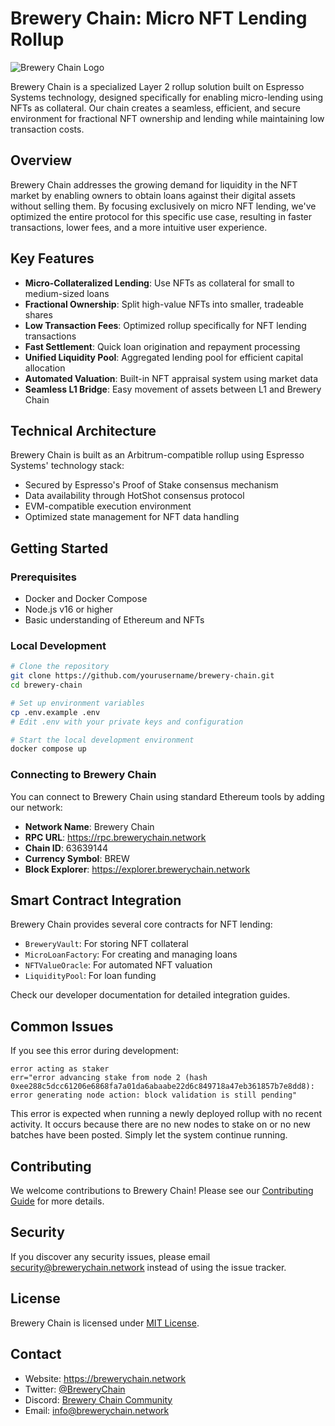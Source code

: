 # Brewery Chain: Micro NFT Lending Rollup

![Brewery Chain Logo](https://via.placeholder.com/150x150.png?text=BC)

Brewery Chain is a specialized Layer 2 rollup solution built on Espresso Systems technology, designed specifically for enabling micro-lending using NFTs as collateral. Our chain creates a seamless, efficient, and secure environment for fractional NFT ownership and lending while maintaining low transaction costs.

## Overview

Brewery Chain addresses the growing demand for liquidity in the NFT market by enabling owners to obtain loans against their digital assets without selling them. By focusing exclusively on micro NFT lending, we've optimized the entire protocol for this specific use case, resulting in faster transactions, lower fees, and a more intuitive user experience.

## Key Features

- **Micro-Collateralized Lending**: Use NFTs as collateral for small to medium-sized loans
- **Fractional Ownership**: Split high-value NFTs into smaller, tradeable shares
- **Low Transaction Fees**: Optimized rollup specifically for NFT lending transactions
- **Fast Settlement**: Quick loan origination and repayment processing
- **Unified Liquidity Pool**: Aggregated lending pool for efficient capital allocation
- **Automated Valuation**: Built-in NFT appraisal system using market data
- **Seamless L1 Bridge**: Easy movement of assets between L1 and Brewery Chain

## Technical Architecture

Brewery Chain is built as an Arbitrum-compatible rollup using Espresso Systems' technology stack:

- Secured by Espresso's Proof of Stake consensus mechanism
- Data availability through HotShot consensus protocol
- EVM-compatible execution environment
- Optimized state management for NFT data handling

## Getting Started

### Prerequisites

- Docker and Docker Compose
- Node.js v16 or higher
- Basic understanding of Ethereum and NFTs

### Local Development

```bash
# Clone the repository
git clone https://github.com/yourusername/brewery-chain.git
cd brewery-chain

# Set up environment variables
cp .env.example .env
# Edit .env with your private keys and configuration

# Start the local development environment
docker compose up
```

### Connecting to Brewery Chain

You can connect to Brewery Chain using standard Ethereum tools by adding our network:

- **Network Name**: Brewery Chain
- **RPC URL**: https://rpc.brewerychain.network
- **Chain ID**: 63639144
- **Currency Symbol**: BREW
- **Block Explorer**: https://explorer.brewerychain.network

## Smart Contract Integration

Brewery Chain provides several core contracts for NFT lending:

- `BreweryVault`: For storing NFT collateral
- `MicroLoanFactory`: For creating and managing loans
- `NFTValueOracle`: For automated NFT valuation
- `LiquidityPool`: For loan funding

Check our developer documentation for detailed integration guides.

## Common Issues

If you see this error during development:
```
error acting as staker                   
err="error advancing stake from node 2 (hash 0xee288c5dcc61206e6868fa7a01da6abaabe22d6c849718a47eb361857b7e8dd8): error generating node action: block validation is still pending"
```

This error is expected when running a newly deployed rollup with no recent activity. It occurs because there are no new nodes to stake on or no new batches have been posted. Simply let the system continue running.

## Contributing

We welcome contributions to Brewery Chain! Please see our [Contributing Guide](CONTRIBUTING.md) for more details.

## Security

If you discover any security issues, please email security@brewerychain.network instead of using the issue tracker.

## License

Brewery Chain is licensed under [MIT License](LICENSE).

## Contact

- Website: https://brewerychain.network
- Twitter: [@BreweryChain](https://twitter.com/BreweryChain)
- Discord: [Brewery Chain Community](https://discord.gg/brewerychain)
- Email: info@brewerychain.network
